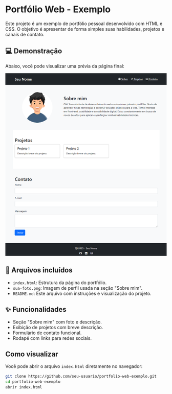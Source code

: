 # Portfólio Web - Exemplo

Este projeto é um exemplo de portfólio pessoal desenvolvido com HTML e CSS. O objetivo é apresentar de forma simples suas habilidades, projetos e canais de contato.

## 💻 Demonstração

Abaixo, você pode visualizar uma prévia da página final:

![Exemplo do Portfólio](./preview.png)

## 📁 Arquivos incluídos

- `index.html`: Estrutura da página do portfólio.
- `sua-foto.png`: Imagem de perfil usada na seção "Sobre mim".
- `README.md`: Este arquivo com instruções e visualização do projeto.

## ✨ Funcionalidades

- Seção "Sobre mim" com foto e descrição.
- Exibição de projetos com breve descrição.
- Formulário de contato funcional.
- Rodapé com links para redes sociais.

## Como visualizar

Você pode abrir o arquivo `index.html` diretamente no navegador:

```bash
git clone https://github.com/seu-usuario/portfolio-web-exemplo.git
cd portfolio-web-exemplo
abrir index.html
